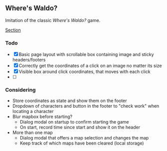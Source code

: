 ## Where's Waldo?
Imitation of the classic *Where's Waldo?* game.

[Section](https://www.theodinproject.com/lessons/nodejs-where-s-waldo-a-photo-tagging-app)

### Todo
- [x] Basic page layout with scrollable box containing image and sticky headers/footers
- [x] Correctly get the coordinates of a click on an image no matter its size
- [x] Visible box around click coordinates, that moves with each click
- [ ] 

### Considering
- Store coordinates as state and show them on the footer
- Dropdown of characters and button in the footer to "check work" when locating a character
- Blur mapbox before starting? 
  - Dialog modal on startup to confirm starting the game
  - On start, record time since start and show it on the header
- More than one map
  - Dialog modal that offers a map selection and changes the map
  - Keep track of which maps have been cleared (local storage)